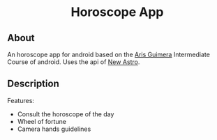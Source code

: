 <h1 align="center">Horoscope App</h1>

## About

An horoscope app for android based on the [Aris Guimera](https://github.com/ArisGuimera) Intermediate Course of android.
Uses the api of [New Astro](https://newastro.vercel.app/).


## Description

Features:
- Consult the horoscope of the day
- Wheel of fortune
- Camera hands guidelines

